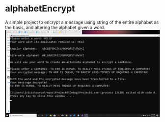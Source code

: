 # alphabetEncrypt
A simple project to encrypt a message using string of the entire alphabet as the basis, and altering the alphabet given a word.
<img src="Encryption output.png">
